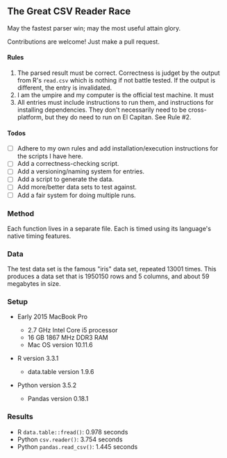 ## The Great CSV Reader Race

May the fastest parser win; may the most useful attain glory.

Contributions are welcome! Just make a pull request.

#### Rules

1. The parsed result must be correct. Correctness is judget by the output from R's `read.csv` which is nothing if not battle tested. If the output is different, the entry is invalidated.
2. I am the umpire and my computer is the official test machine. It must 
3. All entries must include instructions to run them, and instructions for installing dependencies. They don't necessarily need to be cross-platform, but they do need to run on El Capitan. See Rule #2.


#### Todos
- ☐ Adhere to my own rules and add installation/execution instructions for the scripts I have here.
- ☐ Add a correctness-checking script.
- ☐ Add a versioning/naming system for entries.
- ☐ Add a script to generate the data.
- ☐ Add more/better data sets to test against.
- ☐ Add a fair system for doing multiple runs.


### Method

Each function lives in a separate file. Each is timed using its language's native timing features.


### Data

The test data set is the famous "iris" data set, repeated 13001 times. This produces a data set that is 1950150 rows and 5 columns, and about 59 megabytes in size.


### Setup

- Early 2015 MacBook Pro
    - 2.7 GHz Intel Core i5 processor
    - 16 GB 1867 MHz DDR3 RAM
    - Mac OS version 10.11.6

- R version 3.3.1
    - data.table version 1.9.6

- Python version 3.5.2
    - Pandas version 0.18.1


### Results
- R `data.table::fread()`: 0.978 seconds
- Python `csv.reader()`: 3.754 seconds
- Python `pandas.read_csv()`: 1.445 seconds
